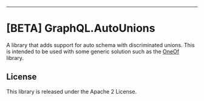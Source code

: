* * *

[BETA] GraphQL.AutoUnions
========================

A library that adds support for auto schema with discriminated unions. This is intended to be used with some generic solution such as the [OneOf](https://github.com/mcintyre321/OneOf) library.

License
-------

This library is released under the Apache 2 License.